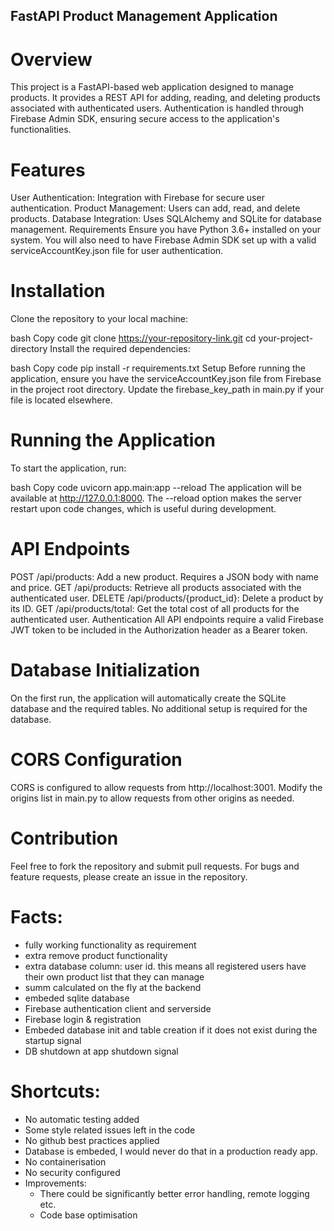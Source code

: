 ## FastAPI Product Management Application
# Overview
This project is a FastAPI-based web application designed to manage products. It provides a REST API for adding, reading, and deleting products associated with authenticated users. Authentication is handled through Firebase Admin SDK, ensuring secure access to the application's functionalities.

# Features
User Authentication: Integration with Firebase for secure user authentication.
Product Management: Users can add, read, and delete products.
Database Integration: Uses SQLAlchemy and SQLite for database management.
Requirements
Ensure you have Python 3.6+ installed on your system. You will also need to have Firebase Admin SDK set up with a valid serviceAccountKey.json file for user authentication.

# Installation
Clone the repository to your local machine:

bash
Copy code
git clone https://your-repository-link.git
cd your-project-directory
Install the required dependencies:

bash
Copy code
pip install -r requirements.txt
Setup
Before running the application, ensure you have the serviceAccountKey.json file from Firebase in the project root directory. Update the firebase_key_path in main.py if your file is located elsewhere.

# Running the Application
To start the application, run:

bash
Copy code
uvicorn app.main:app --reload
The application will be available at http://127.0.0.1:8000. The --reload option makes the server restart upon code changes, which is useful during development.

# API Endpoints
POST /api/products: Add a new product. Requires a JSON body with name and price.
GET /api/products: Retrieve all products associated with the authenticated user.
DELETE /api/products/{product_id}: Delete a product by its ID.
GET /api/products/total: Get the total cost of all products for the authenticated user.
Authentication
All API endpoints require a valid Firebase JWT token to be included in the Authorization header as a Bearer token.

# Database Initialization
On the first run, the application will automatically create the SQLite database and the required tables. No additional setup is required for the database.

# CORS Configuration
CORS is configured to allow requests from http://localhost:3001. Modify the origins list in main.py to allow requests from other origins as needed.

# Contribution
Feel free to fork the repository and submit pull requests. For bugs and feature requests, please create an issue in the repository.

# Facts:
- fully working functionality as requirement
- extra remove product functionality
- extra database column: user id. this means all registered users have their own product list that they can manage
- summ calculated on the fly at the backend
- embeded sqlite database
- Firebase authentication client and serverside
- Firebase login & registration
- Embeded database init and table creation if it does not exist during the startup signal
- DB shutdown at app shutdown signal


# Shortcuts:
- No automatic testing added
- Some style related issues left in the code
- No github best practices applied
- Database is embeded, I would never do that in a production ready app.
- No containerisation
- No security configured
- Improvements:
  - There could be significantly better error handling, remote logging etc.
  - Code base optimisation








